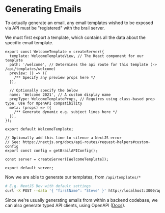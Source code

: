 # Generating Emails

To actually generate an email, any email templates wished to be exposed via API must be "registered" with the brail server.

We must first export a template, which contains all the data about the specific email template.

```tsx title="index.template.tsx"
export const WelcomeTemplate = createServer({
  template: WelcomeTemplateView, // The React component for our template
  path: '/welcome', // Determines the api route for this template (-> /api/templates/welcome)
  preview: () => ({
    /** Specify any preview props here */
  }),

  // Optionally specify the below
  name: 'Welcome 2021', // A custom display name
  propType: WelcomeTemplateProps, // Requires using class-based prop type. Use for OpenAPI compatibility
  meta: (props) => ({
    /** Generate dynamic e.g. subject lines here */
  }),
});

export default WelcomeTemplate;
```

```tsx title="api/[...path].ts"
// Optionally add this line to silence a NextJS error
// See: https://nextjs.org/docs/api-routes/request-helpers#custom-config
export const config = getBrailAPIConfig();

const server = createServer([WelcomeTemplate]);

export default server;
```

Now we are able to generate our templates, from `/api/templates/*`

```sh
# E.g. NextJS Dev with default settings
curl -X POST --data '{ "firstName": "Steve" }' http://localhost:3000/api/templates/welcome
```

Since we're usually generating emails from within a backend codebase, we can also generate typed API clients, using OpenAPI ([Docs](/docs/Fundamentals/openapi)).
